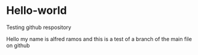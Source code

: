 # Hello-world
Testing github respository

Hello my name is alfred ramos and this is a test of a branch of the main file on github
